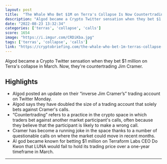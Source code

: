 ```yaml
---
layout: post
title:  "The Whale Who Bet $1M on Terra's Collapse Is Now Countertrading Jim Cramer"
description: "Algod became a Crypto Twitter sensation when they bet $1 million on Terra's collapse in March. Now, they're countertrading Jim Cramer."
date: "2022-08-23 13:32:34"
categories: ['terras', 'collapse', 'calls']
score: 1654
image: "https://i.imgur.com/CRDiKba.jpg"
tags: ['terras', 'collapse', 'calls']
link: "https://cryptobriefing.com/the-whale-who-bet-1m-terras-collapse-countertrading-jim-cramer/"
---
```


Algod became a Crypto Twitter sensation when they bet $1 million on Terra's collapse in March. Now, they're countertrading Jim Cramer.

## Highlights

- Algod posted an update on their “inverse Jim Cramer’s” trading account on Twitter Monday.
- Algod says they have doubled the size of a trading account that solely bets against Cramer's calls.
- “Countertrading” refers to a practice in the crypto space in which traders bet against another market participant's calls, often because they believe that the participant is likely to make a wrong call.
- Cramer has become a running joke in the space thanks to a number of questionable calls on where the market could move in recent months.
- Al god became known for betting $1 million on Terraform Labs CEO Do Kwon that LUNA would fail to hold its trading price over a one-year timeframe in March.

---

